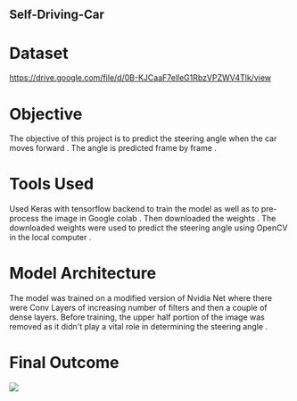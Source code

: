 ## Self-Driving-Car
# Dataset 
https://drive.google.com/file/d/0B-KJCaaF7elleG1RbzVPZWV4Tlk/view
# Objective
The objective of this project is to predict the steering angle when the car moves forward . The angle is predicted frame by frame .
# Tools Used
Used Keras with tensorflow backend to train the model as well as to pre-process the image in Google colab . Then downloaded the weights . The downloaded weights were used to predict the steering angle using OpenCV in the local computer .
# Model Architecture
The model was trained on a modified version of Nvidia Net where there were Conv Layers of increasing number of filters and then a couple of dense layers. Before training, the upper half portion of the image was removed as it didn't play a vital role in determining the steering angle .
# Final Outcome
![](Final_)
